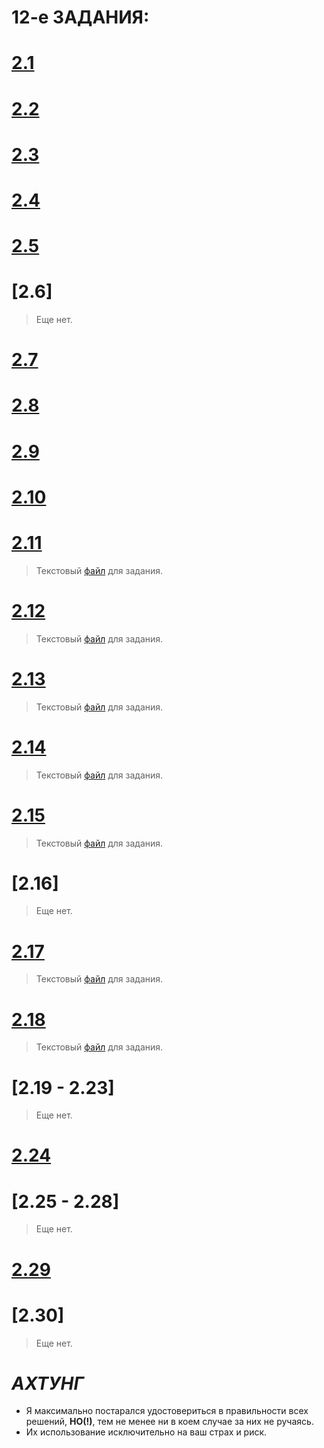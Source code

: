 # 12-е ЗАДАНИЯ:

# [2.1](https://github.com/teqnot/12thTASK/blob/main/2_1.cpp)

# [2.2](https://github.com/teqnot/12thTASK/blob/main/2_2.cpp)

# [2.3](https://github.com/teqnot/12thTASK/blob/main/2_3.cpp)

# [2.4](https://github.com/teqnot/12thTASK/blob/main/2_4.cpp)

# [2.5](https://github.com/teqnot/12thTASK/blob/main/2_5.cpp)

# [2.6] 
> Еще нет.

# [2.7](https://github.com/teqnot/12thTASK/blob/main/2_7.cpp)

# [2.8](https://github.com/teqnot/12thTASK/blob/main/2_8.cpp)

# [2.9](https://github.com/teqnot/12thTASK/blob/main/2_9.py)

# [2.10](https://github.com/teqnot/12thTASK/blob/main/2_10.cpp)

# [2.11](https://github.com/teqnot/12thTASK/blob/main/2_11.py)
> Текстовый [файл](https://github.com/teqnot/12thTASK/blob/main/2-11Words.txt) для задания.

# [2.12](https://github.com/teqnot/12thTASK/blob/main/2_12.py)
> Текстовый [файл](https://github.com/teqnot/12thTASK/blob/main/2-17Words.txt) для задания.

# [2.13](https://github.com/teqnot/12thTASK/blob/main/2_13.py)
> Текстовый [файл](https://github.com/teqnot/12thTASK/blob/main/2-17Words.txt) для задания.

# [2.14](https://github.com/teqnot/12thTASK/blob/main/2_14.py)
> Текстовый [файл](https://github.com/teqnot/12thTASK/blob/main/2-17Words.txt) для задания.

# [2.15](https://github.com/teqnot/12thTASK/blob/main/2_15.py)
> Текстовый [файл](https://github.com/teqnot/12thTASK/blob/main/2-17Words.txt) для задания.

# [2.16]
> Еще нет.

# [2.17](https://github.com/teqnot/12thTASK/blob/main/2_17.py)
> Текстовый [файл](https://github.com/teqnot/12thTASK/blob/main/2-17Words.txt) для задания.

# [2.18](https://github.com/teqnot/12thTASK/blob/main/2_18.py)
> Текстовый [файл](https://github.com/teqnot/12thTASK/blob/main/2-17Words.txt) для задания.

# [2.19 - 2.23]
> Еще нет.

# [2.24](https://github.com/teqnot/12thTASK/blob/main/2_24.cpp)

# [2.25 - 2.28]
> Еще нет.

# [2.29](https://github.com/teqnot/12thTASK/blob/main/2_29.py)

# [2.30]
> Еще нет.

# *АХТУНГ*
- Я максимально постарался удостовериться в правильности всех решений, **НО(!)**, тем не менее ни в коем случае за них не ручаясь.
- Их использование исключительно на ваш страх и риск.
